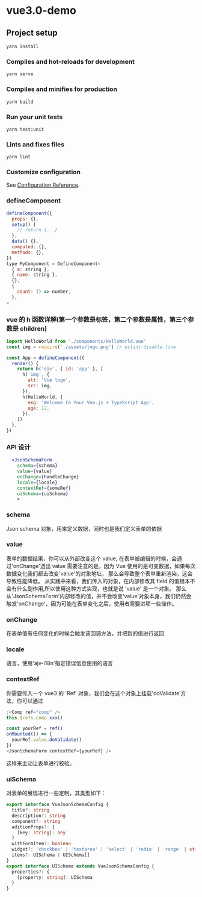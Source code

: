 # vue3.0-demo

## Project setup

```
yarn install
```

### Compiles and hot-reloads for development

```
yarn serve
```

### Compiles and minifies for production

```
yarn build
```

### Run your unit tests

```
yarn test:unit
```

### Lints and fixes files

```
yarn lint
```

### Customize configuration

See [Configuration Reference](https://cli.vuejs.org/config/).

### defineComponent

```js
defineComponent({
  props: {},
  setup() {
    // return {...}
  },
  data() {},
  computed: {},
  methods: {},
})
type MyComponent = DefineComponent<
  { a: string },
  { name: string },
  {},
  {
    count: () => number,
  },
>
```

### vue 的 h 函数详解(第一个参数是标签，第二个参数是属性，第三个参数是 children)

```js
import HelloWorld from './components/HelloWorld.vue'
const img = require('./assets/logo.png') // eslint-disable-line

const App = defineComponent({
  render() {
    return h('div', { id: 'app' }, [
      h('img', {
        alt: 'Vue logo',
        src: img,
      }),
      h(HelloWorld, {
        msg: 'Welcome to Your Vue.js + TypeScript App',
        age: 12,
      }),
    ])
  },
})
```

### API 设计

```jsx
  <JsonSchemaForm
    schema={schema}
    value={value}
    onChange={handleChange}
    locale={locale}
    contextRef={someRef}
    uiSchema={uiSchema}
    >
```

### schema

Json schema 对象，用来定义数据，同时也是我们定义表单的依据

### value

表单的数据结果，你可以从外部改变这个 value, 在表单被编辑的时候，会通过'onChange'透出 value
需要注意的是，因为 Vue 使用的是可变数据，如果每次数据变化我们都去改变'value'的对象地址，
那么会导致整个表单重新渲染，这会导致性能降低。
从实践中来看，我们传入的对象，在内部修改其 field 的值根本不会有什么副作用,所以使用这种方式实现，也就是说 'value' 是一个对象。
那么从'JsonSchemaForm'内部修改的值，并不会改变‘value’对象本身，我们仍然会触发'onChange'，因为可能在表单变化之后，使用者需要进项一些操作。

### onChange

在表单值有任何变化的时候会触发该回调方法，并把新的值进行返回

### locale

语言，使用'ajv-i18n'指定错误信息使用的语言

### contextRef

你需要传入一个 vue3 的 'Ref' 对象，我们会在这个对象上挂载'doValidate'方法，你可以通过

```ts
;<Comp ref="comp" />
this.$refs.comp.xxx()

const yourRef = ref()
onMounted(() => {
  yourRef.value.doValidate()
})
<JsonSchemaForm contextRef={yourRef} />
```

这样来主动让表单进行校验。

### uiSchema

对表单的展现进行一些定制，其类型如下：

```ts
export interface VueJsonSchemaConfig {
  title?: string
  description?: string
  component?: string
  aditionProps?: {
    [key: string]: any
  }
  withFormItem?: boolean
  widget?: 'checkbox' | 'textarea' | 'select' | 'radio' | 'range' | string
  items?: UISchema | UISchema[]
}
export interface UISchema extends VueJsonSchemaConfig {
  properties?: {
    [property: string]: UISchema
  }
}
```
